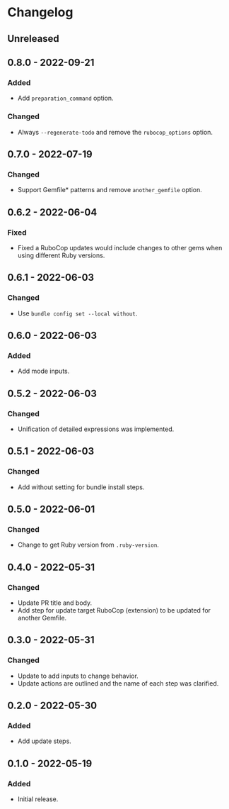 # Changelog

## Unreleased

## 0.8.0 - 2022-09-21

### Added

- Add `preparation_command` option.

### Changed

- Always `--regenerate-todo` and remove the `rubocop_options` option.

## 0.7.0 - 2022-07-19

### Changed

- Support Gemfile\* patterns and remove `another_gemfile` option.

## 0.6.2 - 2022-06-04

### Fixed

- Fixed a RuboCop updates would include changes to other gems when using different Ruby versions.

## 0.6.1 - 2022-06-03

### Changed

- Use `bundle config set --local without`.

## 0.6.0 - 2022-06-03

### Added

- Add mode inputs.

## 0.5.2 - 2022-06-03

### Changed

- Unification of detailed expressions was implemented.

## 0.5.1 - 2022-06-03

### Changed

- Add without setting for bundle install steps.

## 0.5.0 - 2022-06-01

### Changed

- Change to get Ruby version from `.ruby-version`.

## 0.4.0 - 2022-05-31

### Changed

- Update PR title and body.
- Add step for update target RuboCop (extension) to be updated for another Gemfile.

## 0.3.0 - 2022-05-31

### Changed

- Update to add inputs to change behavior.
- Update actions are outlined and the name of each step was clarified.

## 0.2.0 - 2022-05-30

### Added

- Add update steps.

## 0.1.0 - 2022-05-19

### Added

- Initial release.
